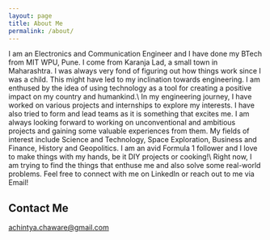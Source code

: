 ```yaml
---
layout: page
title: About Me
permalink: /about/
---
```


I am an Electronics and Communication Engineer and I have done my BTech from MIT WPU, Pune. I come from Karanja Lad, a small town in Maharashtra. I was always very fond of figuring out how things work since I was a child. This might have led to my inclination towards engineering. I am enthused by the idea of using technology as a tool for creating a positive impact on my country and humankind.\\
In my engineering journey, I have worked on various projects and internships to explore my interests. I have also tried to form and lead teams as it is something that excites me. I am always looking forward to working on unconventional and ambitious projects and gaining some valuable experiences from them. My fields of interest include Science and Technology, Space Exploration, Business and Finance, History and Geopolitics. I am an avid Formula 1 follower and I love to make things with my hands, be it DIY projects or cooking!\\
Right now, I am trying to find the things that enthuse me and also solve some real-world problems. Feel free to connect with me on LinkedIn or reach out to me via Email!

## Contact Me
[achintya.chaware@gmail.com](mailto:achintya.chaware@gmail.com)
